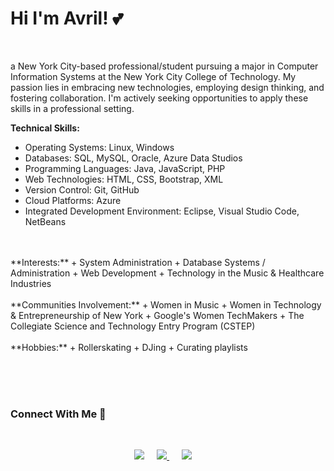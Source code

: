 
# Hi I'm Avril! 💕

<br>

a New York City-based professional/student pursuing a major in Computer Information Systems at the New York City College of Technology. My passion lies in embracing new technologies, employing design thinking, and fostering collaboration. I'm actively seeking opportunities to apply these skills in a professional setting.

**Technical Skills:**
+ Operating Systems: Linux, Windows
+ Databases: SQL, MySQL, Oracle, Azure Data Studios
+ Programming Languages: Java, JavaScript, PHP
+ Web Technologies: HTML, CSS, Bootstrap, XML
+ Version Control: Git, GitHub
+ Cloud Platforms: Azure
+ Integrated Development Environment: Eclipse, Visual Studio Code, NetBeans
 <br>
 <br>
**Interests:**
+ System Administration
+ Database Systems / Administration
+ Web Development
+ Technology in the Music & Healthcare Industries
 <br>
 <br>
**Communities Involvement:**
+ Women in Music
+ Women in Technology & Entrepreneurship of New York
+ Google's Women TechMakers
+ The Collegiate Science and Technology Entry Program (CSTEP)
 <br>
 <br>
**Hobbies:**
+ Rollerskating
+ DJing
+ Curating playlists


<br><br><br>

### Connect With Me 🔗
  
<br>

<p align="center">
<a href="https://www.linkedin.com/in/avrilkey/"><img src="https://img.shields.io/badge/linkedin-FC5F22?style=for-the-badge&logo=linkedin&logoColor=white" /></a>&nbsp;&nbsp;&nbsp;&nbsp;
<a href="https://twitter.com/ave_irl"><img src="https://img.shields.io/badge/Twitter-1025a1?style=for-the-badge&logo=twitter&logoColor=white" /> </a>&nbsp;&nbsp;&nbsp;&nbsp;
<a href="https://open.spotify.com/user/be2llv68ztkzjzovyy5ebl1we?si=05sXSejyQsCECUykgYLB_A"><img src="https://img.shields.io/badge/Spotify-1ED760?&style=for-the-badge&logo=spotify&logoColor=white" /></a>&nbsp;&nbsp;&nbsp;&nbsp;
  

  

  



